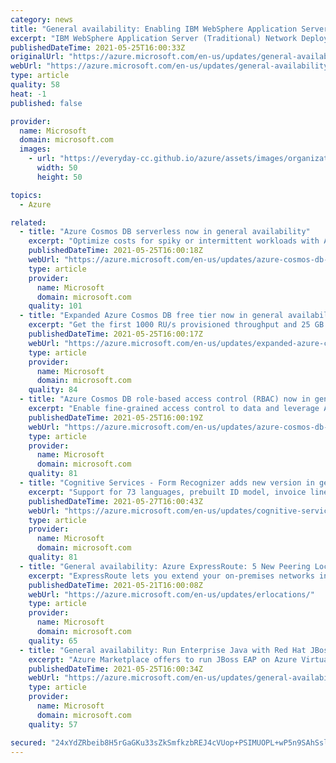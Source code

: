 ```yaml
---
category: news
title: "General availability: Enabling IBM WebSphere Application Server on Azure Virtual Machines"
excerpt: "IBM WebSphere Application Server (Traditional) Network Deployment on Azure Linux Virtual Machines is now available, jointly developed and supported by IBM and Microsoft. "
publishedDateTime: 2021-05-25T16:00:33Z
originalUrl: "https://azure.microsoft.com/en-us/updates/general-availability-enabling-ibm-websphere-application-server-on-azure-virtual-machines/"
webUrl: "https://azure.microsoft.com/en-us/updates/general-availability-enabling-ibm-websphere-application-server-on-azure-virtual-machines/"
type: article
quality: 58
heat: -1
published: false

provider:
  name: Microsoft
  domain: microsoft.com
  images:
    - url: "https://everyday-cc.github.io/azure/assets/images/organizations/microsoft.com-50x50.jpg"
      width: 50
      height: 50

topics:
  - Azure

related:
  - title: "Azure Cosmos DB serverless now in general availability"
    excerpt: "Optimize costs for spiky or intermittent workloads with Azure Cosmos DB serverless, a pure consumption offer where you are only billed for the Request Units and storage capacity consumed. "
    publishedDateTime: 2021-05-25T16:00:18Z
    webUrl: "https://azure.microsoft.com/en-us/updates/azure-cosmos-db-serverless-now-in-general-availability/"
    type: article
    provider:
      name: Microsoft
      domain: microsoft.com
    quality: 101
  - title: "Expanded Azure Cosmos DB free tier now in general availability"
    excerpt: "Get the first 1000 RU/s provisioned throughput and 25 GB storage free each month for the lifetime of one Azure Cosmos DB account with the Azure Cosmos DB free tier."
    publishedDateTime: 2021-05-25T16:00:17Z
    webUrl: "https://azure.microsoft.com/en-us/updates/expanded-azure-cosmos-db-free-tier-now-in-general-availability/"
    type: article
    provider:
      name: Microsoft
      domain: microsoft.com
    quality: 84
  - title: "Azure Cosmos DB role-based access control (RBAC) now in general availability"
    excerpt: "Enable fine-grained access control to data and leverage Azure Active Directory (AAD) authentication with Azure Cosmos DB role-based access control (RBAC), now generally available."
    publishedDateTime: 2021-05-25T16:00:19Z
    webUrl: "https://azure.microsoft.com/en-us/updates/azure-cosmos-db-rolebased-access-control-rbac-now-in-general-availability/"
    type: article
    provider:
      name: Microsoft
      domain: microsoft.com
    quality: 81
  - title: "Cognitive Services - Form Recognizer adds new version in general availability"
    excerpt: "Support for 73 languages, prebuilt ID model, invoice line item extraction, table header extraction tagging as table, and more generally available in Azure Form Recognizer, part of Applied AI Services. "
    publishedDateTime: 2021-05-27T16:00:43Z
    webUrl: "https://azure.microsoft.com/en-us/updates/cognitive-services-form-recognizer-adds-new-version-in-general-availability/"
    type: article
    provider:
      name: Microsoft
      domain: microsoft.com
    quality: 81
  - title: "General availability: Azure ExpressRoute: 5 New Peering Locations Available"
    excerpt: "ExpressRoute lets you extend your on-premises networks into the Microsoft cloud over a private connection with the help of a connectivity provider. The service is now available in 5 new peering locations."
    publishedDateTime: 2021-05-21T16:00:08Z
    webUrl: "https://azure.microsoft.com/en-us/updates/erlocations/"
    type: article
    provider:
      name: Microsoft
      domain: microsoft.com
    quality: 65
  - title: "General availability: Run Enterprise Java with Red Hat JBoss EAP for Azure Virtual Machines"
    excerpt: "Azure Marketplace offers to run JBoss EAP on Azure Virtual Machines and Virtual Machine Scale Sets are now available. Customers can quickly move existing Java EE/Jakarta EE workloads to the cloud with limited code changes."
    publishedDateTime: 2021-05-25T16:00:34Z
    webUrl: "https://azure.microsoft.com/en-us/updates/general-availability-run-enterprise-java-with-red-hat-jboss-eap-for-azure-virtual-machines/"
    type: article
    provider:
      name: Microsoft
      domain: microsoft.com
    quality: 57

secured: "24xYdZRbeib8H5rGaGKu33sZkSmfkzbREJ4cVUop+PSIMUOPL+wP5n9SAhSslIx/pz5eupODHiaCHfkiPySp6/H/3gyEy2JOzARAS+0irBZAN9HPnPlUn7ExuhRs3q63PFJMOLe3bkbp9ZkqrGKj3HqZVZGqaTFUMgeWPPyBDTFqdb4FjD28LqJnUb0f8aj3QBeWL3QpEZP4CltITb31lhlg163NcAWnWjBxqC34dm4wtFBecyIl7DAqf4+OMT48nG8YE5RuUhqjWYHWVFIzUB5YcUnMNLG3dH4330RIHcBNuVx8bt1an/mLelDTsDPsiwL9z06oaqUX+DSuKtCk2ucykAHyQ61zypOiRhVGFV0=;K3WRvRmDSqwnN1A3N9UFiA=="
---
```


